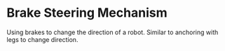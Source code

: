 # Brake Steering Mechanism

Using brakes to change the direction of a robot. Similar to anchoring with legs to change direction.
